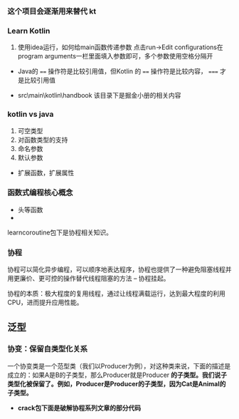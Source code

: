 ### 这个项目会逐渐用来替代 kt
### Learn Kotlin


1. 使用idea运行，如何给main函数传递参数
点击run->Edit configurations在program arguments一栏里面填入参数即可，多个参数使用空格分隔开

* Java的 `==` 操作符是比较引用值，但Kotlin 的 `==` 操作符是比较内容， `===` 才是比较引用值

* src\main\kotlin\handbook 该目录下是掘金小册的相关内容

### kotlin vs java

1. 可空类型
2. 对函数类型的支持
3. 命名参数
4. 默认参数
* 扩展函数，扩展属性

### 函数式编程核心概念
* 头等函数
* 


learncoroutine包下是协程相关知识。
### 协程

协程可以简化异步编程，可以顺序地表达程序，协程也提供了一种避免阻塞线程并用更廉价、更可控的操作替代线程阻塞的方法 – 协程挂起。

协程的本质：极大程度的复用线程，通过让线程满载运行，达到最大程度的利用CPU，进而提升应用性能。


## 泛型

### 协变：保留自类型化关系

一个协变类是一个范型类（我们以Producer<T>为例），对这种类来说，下面的描述是成立的：如果A是B的子类型，那么Producer<A>就是Producer<B>
的子类型。我们说子类型化被保留了。例如，Producer<Cat>是Producer<Animal>的子类型，因为Cat是Animal的子类型。

* crack包下面是破解协程系列文章的部分代码



